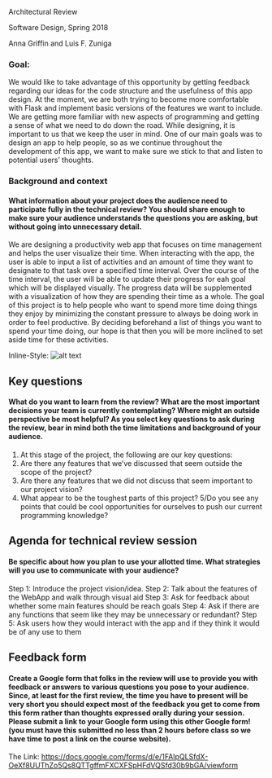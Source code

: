 Architectural Review

Software Design, Spring 2018

Anna Griffin and Luis F. Zuniga


### Goal:
We would like to take advantage of this opportunity by getting feedback regarding our ideas for the code structure and the usefulness of this app design. At the moment, we are both trying to become more comfortable with Flask and implement basic versions of the features we want to include. We are getting more familiar with new aspects of programming and getting a sense of what we need to do down the road. While designing, it is important to us that we keep the user in mind. One of our main goals was to design an app to help people, so as we continue throughout the development of this app, we want to make sure we stick to that and listen to potential users’ thoughts.

### Background and context
#### What information about your project does the audience need to participate fully in the technical review? You should share enough to make sure your audience understands the questions you are asking, but without going into unnecessary detail.


We are designing a productivity web app that focuses on time management and helps the user visualize their time. When interacting with the app, the user is able to input a list of activities and an amount of time they want to designate to that task over a specified time interval. Over the course of the time interval, the user will be able to update their progress for eah goal which will be displayed visually. The progress data will be supplemented with a visualization of how they are spending their time as a whole. The goal of this project is to help people who want to spend more time doing things they enjoy by minimizing the constant pressure to always be doing work in order to feel productive. By deciding beforehand a list of things you want to spend your time doing, our hope is that then you will be more inclined to set aside time for these activities.

Inline-Style:
![alt text][logo]

[logo]: https://github.com/annagriffin/sd18FinalProject/blob/master/AppDraft.png "Label"


## Key questions
#### What do you want to learn from the review? What are the most important decisions your team is currently contemplating? Where might an outside perspective be most helpful? As you select key questions to ask during the review, bear in mind both the time limitations and background of your audience.
1. At this stage of the project, the following are our key questions:
2. Are there any features that we’ve discussed that seem outside the scope of the project?
3. Are there any features that we did not discuss that seem important to our project vision?
4. What appear to be the toughest parts of this project?
5/Do you see any points that could be cool opportunities for ourselves to push our current programming knowledge?


## Agenda for technical review session
#### Be specific about how you plan to use your allotted time. What strategies will you use to communicate with your audience?
  Step 1: Introduce the project vision/idea.
  Step 2: Talk about the features of the WebApp and walk through visual aid
  Step 3: Ask for feedback about whether some main features should be reach goals
  Step 4: Ask if there are any functions that seem like they may be unnecessary or redundant?
  Step 5: Ask users how they would interact with the app and if they think it would be of any use to them


## Feedback form
#### Create a Google form that folks in the review will use to provide you with feedback or answers to various questions you pose to your audience. Since, at least for the first review, the time you have to present will be very short you should expect most of the feedback you get to come from this form rather than thoughts expressed orally during your session. Please submit a link to your Google form using this other Google form! (you must have this submitted no less than 2 hours before class so we have time to post a link on the course website).

The Link: https://docs.google.com/forms/d/e/1FAIpQLSfdX-OeXf8UUThZo5Qs8QTTgffmFXCXFSpHFdVQSfd30b9bGA/viewform
